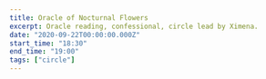 ```yaml
---
title: Oracle of Nocturnal Flowers
excerpt: Oracle reading, confessional, circle lead by Ximena.
date: "2020-09-22T00:00:00.000Z"
start_time: "18:30"
end_time: "19:00"
tags: ["circle"]
---
```

